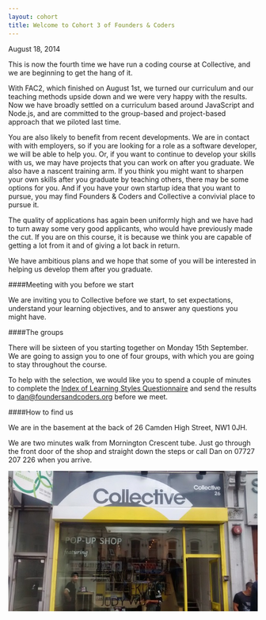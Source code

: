 ```yaml
---
layout: cohort
title: Welcome to Cohort 3 of Founders & Coders
---
```


August 18, 2014

This is now the fourth time we have run a coding course at Collective, and we are beginning to get the hang of it.

With FAC2, which finished on August 1st, we turned our curriculum and our teaching methods upside down and we were very happy with the results. Now we have broadly settled on a curriculum based around JavaScript and Node.js, and are committed to the group-based and project-based approach that we piloted last time.

You are also likely to benefit from recent developments. We are in contact with with employers, so if you are looking for a role as a software developer, we will be able to help you. Or, if you want to continue to develop your skills with us, we may have projects that you can work on after you graduate. We also have a nascent training arm. If you think you might want to sharpen your own skills after you graduate by teaching others, there may be some options for you. And if you have your own startup idea that you want to pursue, you may find Founders & Coders and Collective a convivial place to pursue it.

The quality of applications has again been uniformly high and we have had to turn away some very good applicants, who would have previously made the cut. If you are on this course, it is because we think you are capable of getting a lot from it and of giving a lot back in return. 

We have ambitious plans and we hope that some of you will be interested in helping us develop them after you graduate.

####Meeting with you before we start

We are inviting you to Collective before we start, to set expectations, understand your learning objectives, and to answer any questions you might have.

####The groups

There will be sixteen of you starting together on Monday 15th September. We are going to assign you to one of four groups, with which you are going to stay throughout the course.

To help with the selection, we would like you to spend a couple of minutes to complete the [Index of Learning Styles Questionnaire](http://www.engr.ncsu.edu/learningstyles/ilsweb.html) and send the results to [dan@foundersandcoders.org](mailto:academy@selforganising.org) before we meet.

####How to find us

We are in the basement at the back of 26 Camden High Street, NW1 0JH.

We are two minutes walk from Mornington Crescent tube. Just go through the front door of the shop and straight down the steps or call Dan on 07727 207 226 when you arrive.

![The Collective side door at 26 Camden High Street](/images/no26.jpg)

